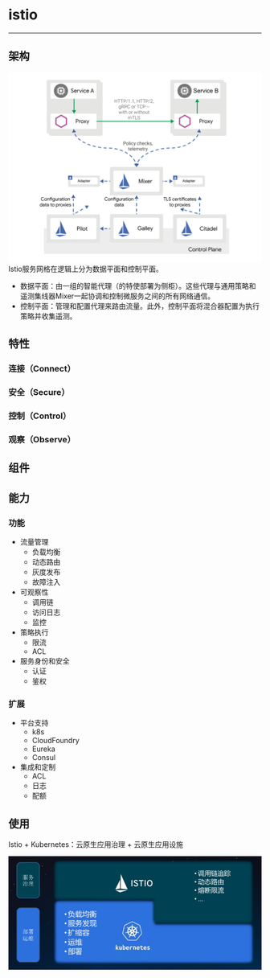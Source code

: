 # istio

----------
## 架构
![架构图](images/arch.svg)
Istio服务网格在逻辑上分为数据平面和控制平面。

 -  数据平面：由一组的智能代理（的特使部署为侧柜）。这些代理与通用策略和遥测集线器Mixer一起协调和控制微服务之间的所有网络通信。
 -  控制平面：管理和配置代理来路由流量。此外，控制平面将混合器配置为执行策略并收集遥测。

## 特性
### 连接（Connect）

### 安全（Secure）

### 控制（Control）

### 观察（Observe）

## 组件

## 能力
### 功能
- 流量管理
  - 负载均衡
  - 动态路由
  - 灰度发布
  - 故障注入
- 可观察性
  - 调用链
  - 访问日志
  - 监控
 - 策略执行
   - 限流
   - ACL 
 - 服务身份和安全
   - 认证
   - 鉴权 
### 扩展

- 平台支持
  - k8s
  - CloudFoundry
  - Eureka
  - Consul
- 集成和定制
  - ACL
  - 日志
  - 配额


## 使用

Istio + Kubernetes：云原生应用治理 + 云原生应用设施

![istio+k8s](images/istio+k8s.png)

